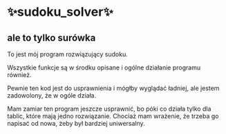 # ✨sudoku_solver✨
## ale to tylko surówka

To jest mój program rozwiązujący sudoku. 

Wszystkie funkcje są w środku opisane i ogólne działanie programu również.

Pewnie ten kod jest do usprawnienia i mógłby wyglądać ładniej, ale jestem zadowolony, że w ogóle działa.

Mam zamiar ten program jeszcze usprawnić, bo póki co działa tylko dla tablic, które mają jedno rozwiązanie.
Chociaż mam wrażenie, że trzeba go napisać od nowa, żeby był bardziej uniwersalny.
